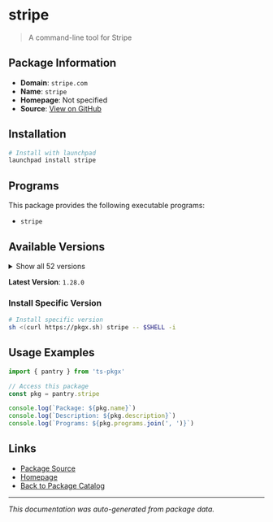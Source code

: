 # stripe

> A command-line tool for Stripe

## Package Information

- **Domain**: `stripe.com`
- **Name**: `stripe`
- **Homepage**: Not specified
- **Source**: [View on GitHub](https://github.com/pkgxdev/pantry/tree/main/projects/stripe.com/package.yml)

## Installation

```bash
# Install with launchpad
launchpad install stripe
```

## Programs

This package provides the following executable programs:

- `stripe`

## Available Versions

<details>
<summary>Show all 52 versions</summary>

- `1.28.0`, `1.27.0`, `1.26.1`, `1.26.0`, `1.25.1`
- `1.25.0`, `1.24.0`, `1.23.10`, `1.23.9`, `1.23.8`
- `1.23.7`, `1.23.6`, `1.23.5`, `1.23.4`, `1.23.3`
- `1.23.2`, `1.23.1`, `1.23.0`, `1.22.0`, `1.21.11`
- `1.21.10`, `1.21.9`, `1.21.8`, `1.21.7`, `1.21.6`
- `1.21.5`, `1.21.3`, `1.21.2`, `1.21.1`, `1.21.0`
- `1.20.0`, `1.19.5`, `1.19.4`, `1.19.3`, `1.19.2`
- `1.19.1`, `1.19.0`, `1.18.0`, `1.17.2`, `1.17.1`
- `1.17.0`, `1.16.0`, `1.15.0`, `1.14.7`, `1.14.6`
- `1.14.5`, `1.14.4`, `1.14.3`, `1.14.2`, `1.14.1`
- `1.14.0`, `1.13.12`

</details>

**Latest Version**: `1.28.0`

### Install Specific Version

```bash
# Install specific version
sh <(curl https://pkgx.sh) stripe -- $SHELL -i
```

## Usage Examples

```typescript
import { pantry } from 'ts-pkgx'

// Access this package
const pkg = pantry.stripe

console.log(`Package: ${pkg.name}`)
console.log(`Description: ${pkg.description}`)
console.log(`Programs: ${pkg.programs.join(', ')}`)
```

## Links

- [Package Source](https://github.com/pkgxdev/pantry/tree/main/projects/stripe.com/package.yml)
- [Homepage](#)
- [Back to Package Catalog](../../package-catalog.md)

---

*This documentation was auto-generated from package data.*

